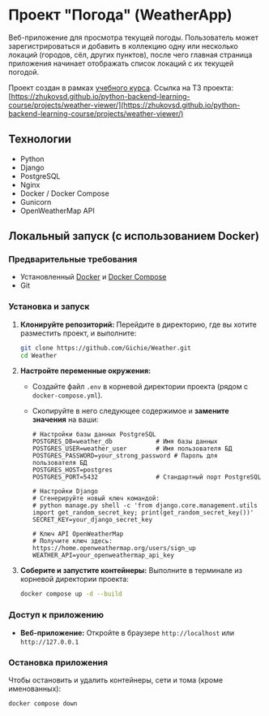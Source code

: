 # Проект "Погода" (WeatherApp)

Веб-приложение для просмотра текущей погоды. Пользователь может зарегистрироваться и добавить в коллекцию одну или несколько локаций (городов, сёл, других пунктов), после чего главная страница приложения начинает отображать список локаций с их текущей погодой.

Проект создан в рамках [учебного курса](https://zhukovsd.github.io/python-backend-learning-course/).
Ссылка на ТЗ проекта: [https://zhukovsd.github.io/python-backend-learning-course/projects/weather-viewer/](https://zhukovsd.github.io/python-backend-learning-course/projects/weather-viewer/)

## Технологии

*   Python
*   Django
*   PostgreSQL
*   Nginx
*   Docker / Docker Compose
*   Gunicorn
*   OpenWeatherMap API

## Локальный запуск (с использованием Docker)

### Предварительные требования

*   Установленный [Docker](https://docs.docker.com/get-docker/) и [Docker Compose](https://docs.docker.com/compose/install/)
*   Git

### Установка и запуск

1.  **Клонируйте репозиторий:**
    Перейдите в директорию, где вы хотите разместить проект, и выполните:
    ```bash
    git clone https://github.com/Gichie/Weather.git
    cd Weather
    ```

2.  **Настройте переменные окружения:**
    *   Создайте файл `.env` в корневой директории проекта (рядом с `docker-compose.yml`).
    *   Скопируйте в него следующее содержимое и **замените значения** на ваши:

        ```dotenv
        # Настройки базы данных PostgreSQL
        POSTGRES_DB=weather_db            # Имя базы данных
        POSTGRES_USER=weather_user        # Имя пользователя БД
        POSTGRES_PASSWORD=your_strong_password # Пароль для пользователя БД
        POSTGRES_HOST=postgres            
        POSTGRES_PORT=5432                # Стандартный порт PostgreSQL

        # Настройки Django
        # Сгенерируйте новый ключ командой:
        # python manage.py shell -c 'from django.core.management.utils import get_random_secret_key; print(get_random_secret_key())'
        SECRET_KEY=your_django_secret_key

        # Ключ API OpenWeatherMap
        # Получите ключ здесь: https://home.openweathermap.org/users/sign_up
        WEATHER_API=your_openweathermap_api_key
        ```

3.  **Соберите и запустите контейнеры:**
    Выполните в терминале из корневой директории проекта:
    ```bash
    docker compose up -d --build
    ```

### Доступ к приложению

*   **Веб-приложение:** Откройте в браузере `http://localhost` или `http://127.0.0.1`

### Остановка приложения

Чтобы остановить и удалить контейнеры, сети и тома (кроме именованных):
```bash
docker compose down